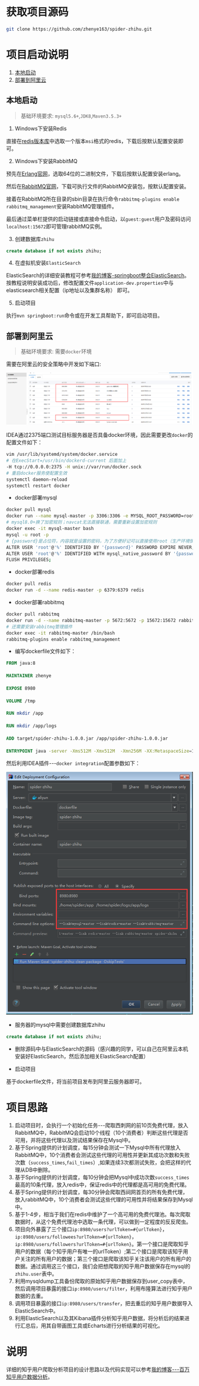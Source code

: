 # 获取项目源码

```bash
git clone https://github.com/zhenye163/spider-zhihu.git
```

# 项目启动说明

1. <a href="#run-local">本地启动</a>
2. <a href="#run-remote">部署到阿里云</a>

## <div id="run-local">本地启动</div>

> 基础环境要求: `mysql5.6+`,`JDK8`,`Maven3.5.3+`

1. Windows下安装Redis

直接在[redis版本库](https://github.com/microsoftarchive/redis/releases)中选取一个版本`msi`格式的redis，下载后按默认配置安装即可。

2. Windows下安装RabbitMQ

预先在[Erlang官网](https://www.erlang.org/downloads)，选取64位的二进制文件，下载后按默认配置安装erlang。

然后在[RabbitMQ官网](https://www.rabbitmq.com/install-windows.html)，下载可执行文件的RabbitMQ安装包，按默认配置安装。

接着在RabbitMQ所在目录的sbin目录在执行命令`rabbitmq-plugins enable rabbitmq_management`安装RabbitMQ管理插件。

最后通过菜单栏提供的启动链接或直接命令启动，以`guest:guest`用户及密码访问`localhost:15672`即可管理rabbitMQ实例。

3. 创建数据库`zhihu`

```sql
create database if not exists zhihu;
```

4. 在虚拟机安装`ElasticSearch`

ElasticSearch的详细安装教程可参考[我的博客-springboot整合ElasticSearch](https://blog.csdn.net/UtopiaOfArtoria/article/details/88403459)。
按教程说明安装成功后，修改配置文件`application-dev.properties`中与elasticsearch相关配置（ip地址以及集群名称） 即可。

5. 启动项目

执行`mvn springboot:run`命令或在开发工具帮助下，即可启动项目。

## <div id="run-remote">部署到阿里云</div>

> 基础环境要求: 需要`docker`环境

需要在阿里云的安全策略中开发如下端口:

![需要开放的端口](readme-images/aliyun-port.png)

IDEA通过2375端口测试目标服务器是否具备docker环境，因此需要更改`docker`的配置文件如下：

```bash
vim /usr/lib/systemd/system/docker.service
# 在ExecStart=/usr/bin/dockerd-current 后面加上
-H tcp://0.0.0.0:2375 -H unix://var/run/docker.sock
# 重启docker服务使配置生效
systemctl daemon-reload
systemctl restart docker
```

- docker部署mysql

```bash
docker pull mysql
docker run --name mysql-master -p 3306:3306 -e MYSQL_ROOT_PASSWORD=root -d mysql
# mysql8.0+换了加密规则；navcat无法直接联通，需要重新设置加密规则
docker exec -it mysql-master bash
mysql -u root -p
# {password}是占位符，内容就是设置的密码，为了方便好记可以直接使用root（生产环境慎用）
ALTER USER 'root'@'%' IDENTIFIED BY '{password}' PASSWORD EXPIRE NEVER;
ALTER USER 'root'@'%' IDENTIFIED WITH mysql_native_password BY '{password}';
FLUSH PRIVILEGES;

```

- docker部署redis

```bash
docker pull redis
docker run -d --name redis-master -p 6379:6379 redis
```

- docker部署rabbitmq

```bash
docker pull rabbitmq
docker run -d --name rabbitmq-master -p 5672:5672 -p 15672:15672 rabbitmq
# 还需要安装rabbitmq管理插件
docker exec -it rabbitmq-master /bin/bash
rabbitmq-plugins enable rabbitmq_management
```

- 编写dockerfile文件如下：

```dockerfile
FROM java:8

MAINTAINER zhenye

EXPOSE 8980

VOLUME /tmp

RUN mkdir /app

RUN mkdir /app/logs

ADD target/spider-zhihu-1.0.0.jar /app/spider-zhihu-1.0.0.jar

ENTRYPOINT java -server -Xms512M -Xmx512M  -Xmn256M -XX:MetaspaceSize=128M -XX:MaxMetaspaceSize=128M -Xdebug -Xrunjdwp:server=y,transport=dt_socket,suspend=n,address=8080 -Xverify:none -XX:+DisableExplicitGC -Djava.awt.headless=true -Djava.security.egd=file:/dev/./urandom -Duser.timezone=GMT+08 -Dspring.profiles.active=prod -jar /app/spider-zhihu-1.0.0.jar
```

然后利用IDEA插件---`docker integration`配置参数如下：

![docker配置](readme-images/docker-configurations.png)

- 服务器的mysql中需要创建数据库zhihu

```sql
create database if not exists zhihu;
```

- 删除源码中与ElasticSearch的源码（感兴趣的同学，可以自己在阿里云本机安装好ElasticSearch，然后添加相关ElasticSearch配置）

- 启动项目

基于dockerfile文件，将当前项目发布到阿里云服务器即可。

# 项目思路

1. 启动项目时，会执行一个初始化任务---爬取西刺网的前10页免费代理，放入RabbitMQ中，RabbitMQ会启动10个线程（10个消费者）判断这些代理是否可用，并将这些代理以及测试结果保存在Mysql中。
2. 基于Spring提供的计划调度，每15分钟会测试一下Mysql中所有代理放入RabbitMQ中，10个消费者会测试这些代理的可用性并更新其成功次数和失败次数（`success_times`,`fail_times`）,如果连续3次都测试失败，会把这样的代理从DB中删除。
3. 基于Spring提供的计划调度，每10分钟会把Mysql中成功次数`success_times`最高的10条代理，放入redis中，保证redis中的代理都是高可用的免费代理。
4. 基于Spring提供的计划调度，每30分钟会爬取西祠网首页的所有免费代理，放入rabbitMQ中，10个消费者会测试这些代理的可用性并将结果保存到Mysql中。
5. 基于1-4步，相当于我们在redis中维护了一个高可用的免费代理池。每次爬取数据时，从这个免费代理池中选取一条代理，可以做到一定程度的反反爬虫。
6. 项目向外暴露了三个接口`ip:8980/users?urlToken=#{urlToken}`，`ip:8980/users/followees?urlToken=#{urlToken}`，`ip:8980/users/followers?urlToken=#{urlToken}`。第一个接口是爬取知乎用户的数据（每个知乎用户有唯一的urlToken）;第二个接口是爬取该知乎用户关注的所有用户的数据；第三个接口是爬取该知乎关注该用户的所有用户的数据。通过调用这三个接口，我们会把想爬取的知乎用户数据保存在mysql的`zhihu.user`表中。
7. 利用mysqldump工具备份爬取的原始知乎用户数据保存到user_copy表中，然后调用项目暴露的接口`ip:8980/users/filter`，利用布隆算法进行知乎用户数据的去重。
8. 调用项目暴露的接口`ip:8980/users/transfer`，把去重后的知乎用户数据导入ElasticSearch中。
9. 利用ElasticSearch以及其Kibana插件分析知乎用户数据，将分析后的结果进行汇总后，用其自带画图工具或Echarts进行分析结果的可视化。

# 说明

详细的知乎用户爬取分析项目的设计思路以及代码实现可以参考[我的博客---百万知乎用户数据分析](https://blog.csdn.net/UtopiaOfArtoria/article/details/100077249)。